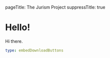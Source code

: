 pageTitle: The Jurism Project
suppressTitle: true

# Hello!

Hi there.

```yaml
type: embedDownloadButtons
```
